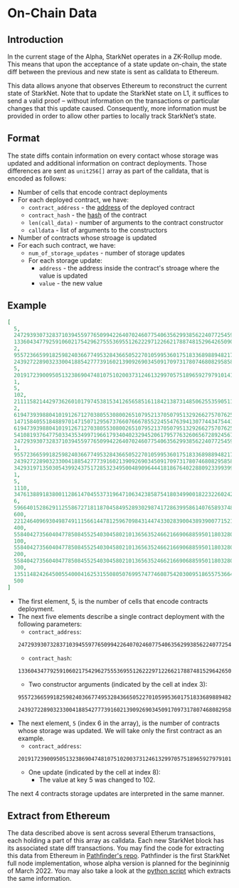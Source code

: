 # On-Chain Data

## Introduction

In the current stage of the Alpha, StarkNet operates in a ZK-Rollup mode. This means that upon the acceptance of a state update on-chain, the state diff between the previous and new state is sent as calldata to Ethereum.

This data allows anyone that observes Ethereum to reconstruct the current state of StarkNet. Note that to update the StarkNet state on L1, it suffices to send a valid proof – without information on the transactions or particular changes that this update caused. Consequently, more information must be provided in order to allow other parties to locally track StarkNet’s state.

## Format

The state diffs contain information on every contact whose storage was updated and additional information on contract deployments. Those differences are sent as `unit256[]` array as part of the calldata, that is  encoded as follows:

* Number of cells that encode contract deployments
* For each deployed contract, we have:
  * `contract_address` - the [address](../Contracts/contract-address) of the deployed contract
  * `contract_hash` - the [hash](../Contracts/contract-hash) of the contract
  * `len(call_data)` - number of arguments to the contract constructor
  * `calldata` - list of arguments to the constructors
* Number of contracts whose stroage is updated
* For each such contract, we have:
  * `num_of_storage_updates` - number of storage updates
  * For each storage update:
    * `address` - the address inside the contract's stroage where the value is updated
    * `value` - the new value

## Example
```json
[
  5,
  2472939307328371039455977650994226407024607754063562993856224077254594995194,
  1336043477925910602175429627555369551262229712266217887481529642650907574765,
  2,
  955723665991825982403667749532843665052270105995360175183368988948217233556,
  2439272289032330041885427773916021390926903450917097317807468082958581062272,
  5,
  2019172390095051323869047481075102003731246132997057518965927979101413600827,
  1,
  5,
  102,
  2111158214429736260101797453815341265658516118421387314850625535905115418634,
  2,
  619473939880410191267127038055308002651079521370507951329266275707625062498,
  1471584055184889701471507129567376607666785522455476394130774434754411633091,
  619473939880410191267127038055308002651079521370507951329266275707625062499,
  541081937647750334353499719661793404023294520617957763260656728924567461866,
  2472939307328371039455977650994226407024607754063562993856224077254594995194,
  1,
  955723665991825982403667749532843665052270105995360175183368988948217233556,
  2439272289032330041885427773916021390926903450917097317807468082958581062272,
  3429319713503054399243751728532349500489096444181867640228809233993992987070,
  1,
  5,
  1110,
  3476138891838001128614704553731964710634238587541803499001822322602421164873,
  6,
  59664015286291125586727181187045849528930298741728639958614076589374875456,
  600,
  221246409693049874911156614478125967098431447433028390043893900771521609973,
  400,
  558404273560404778508455254030458021013656352466216690688595011803280448030,
  100,
  558404273560404778508455254030458021013656352466216690688595011803280448031,
  200,
  558404273560404778508455254030458021013656352466216690688595011803280448032,
  300,
  1351148242645005540004162531550805076995747746087542030095186557536641755046,
  500
]
```
* The first element, 5, is the number of cells that encode contracts deployment.
* The next five elements describe a single contract deployment with the following parameters:
  * `contract_address`:
  ```
  2472939307328371039455977650994226407024607754063562993856224077254594995194
  ```
  * `contract_hash`:
  ```
  1336043477925910602175429627555369551262229712266217887481529642650907574765
  ```
  * Two constructor arguments (indicated by the cell at index 3):
  ```
  955723665991825982403667749532843665052270105995360175183368988948217233556
  ```
  ```
  2439272289032330041885427773916021390926903450917097317807468082958581062272
  ```
* The next element, `5` (index 6 in the array), is the number of contracts whose storage was updated. We will take only the first contract as an example.
  * `contract_address`:
  ```
  2019172390095051323869047481075102003731246132997057518965927979101413600827
  ```
  * One update (indicated by the cell at index 8):
    * The value at key 5 was changed to 102.

The next 4 contracts storage updates are interpreted in the same manner.

## Extract from Ethereum

The data described above is sent across several Etherum transactions, each holding a part of this array as calldata. Each new StarkNet block has its associated state diff transactions. You may find the code for extracting this data from Ethereum in [Pathfinder's repo](https://github.com/eqlabs/pathfinder/blob/2fe6f549a0b8b9923ed7a21cd1a588bc571657d6/crates/pathfinder/src/ethereum/state_update/retrieve.rs). Pathfinder is the first StarkNet full node implementation, whose alpha version is planned for the begininnig of March 2022. You may also take a look at the [python script](https://github.com/eqlabs/pathfinder/blob/2fe6f549a0b8b9923ed7a21cd1a588bc571657d6/crates/pathfinder/resources/fact_retrieval.py) which extracts the same information.
